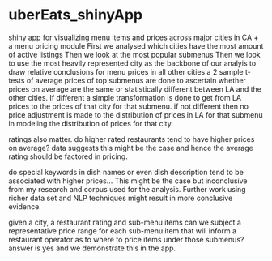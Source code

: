 # uberEats_shinyApp
shiny app for visualizing menu items and prices across major cities in CA + a menu pricing module
First we analysed which cities have the most amount of active listings
Then we look at the most popular submenus
Then we look to use the most heavily represented city as the backbone of our analyis to draw relative conclusions for menu prices in all other cities
a 2 sample t-tests of average prices of top submenus are done to ascertain whether prices on average are the same or statistically different between LA and the
other cities. If different a simple transformation is done to get from LA prices to the prices of that city for that submenu. if not different then no price
adjustment is made to the distribution of prices in LA for that submenu in modeling the distribution of prices for that city.

ratings also matter. do higher rated restaurants tend to have higher prices on average? data suggests this might be the case and hence the average rating should
be factored in pricing.

do special keywords in dish names or even dish description tend to be associated with higher prices...
This might be the case but inconclusive from my research and corpus used for the analysis. Further work using richer data set and NLP techniques might result
in more conclusive evidence.

given a city, a restaurant rating and sub-menu items can we subject a representative price range for each sub-menu item that will inform a restaurant operator as to where to price items under those submenus? answer is yes and we demonstrate this in the app.
